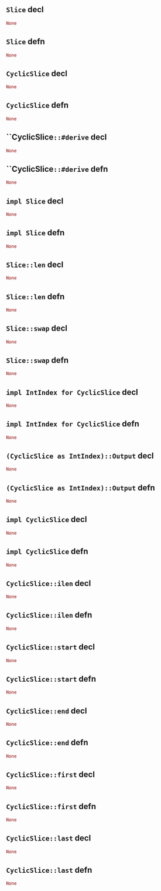 ## `Slice` decl

```rust
None
```

## `Slice` defn

```rust
None
```

## `CyclicSlice` decl

```rust
None
```

## `CyclicSlice` defn

```rust
None
```

## ``CyclicSlice`::#derive` decl

```rust
None
```

## ``CyclicSlice`::#derive` defn

```rust
None
```

## `impl Slice` decl

```rust
None
```

## `impl Slice` defn

```rust
None
```

## `Slice::len` decl

```rust
None
```

## `Slice::len` defn

```rust
None
```

## `Slice::swap` decl

```rust
None
```

## `Slice::swap` defn

```rust
None
```

## `impl IntIndex for CyclicSlice` decl

```rust
None
```

## `impl IntIndex for CyclicSlice` defn

```rust
None
```

## `(CyclicSlice as IntIndex)::Output` decl

```rust
None
```

## `(CyclicSlice as IntIndex)::Output` defn

```rust
None
```

## `impl CyclicSlice` decl

```rust
None
```

## `impl CyclicSlice` defn

```rust
None
```

## `CyclicSlice::ilen` decl

```rust
None
```

## `CyclicSlice::ilen` defn

```rust
None
```

## `CyclicSlice::start` decl

```rust
None
```

## `CyclicSlice::start` defn

```rust
None
```

## `CyclicSlice::end` decl

```rust
None
```

## `CyclicSlice::end` defn

```rust
None
```

## `CyclicSlice::first` decl

```rust
None
```

## `CyclicSlice::first` defn

```rust
None
```

## `CyclicSlice::last` decl

```rust
None
```

## `CyclicSlice::last` defn

```rust
None
```
